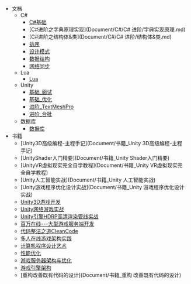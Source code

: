 - 文档
  - C#
    - [C#基础](Document/C#/C#基础.md)
    - [C#进阶之字典原理实现](Document/C#/C# 进阶/字典实现原理.md)
    - [C#进阶之结构体&类](Document/C#/C# 进阶/结构体&类.md)
    - [排序](Document/C#/排序.md)
    - [设计模式](Document/C#/设计模式.md)
    - [数据结构](Document/C#/数据结构.md)
    - [网络同步](Document/C#/网络同步.md)
  - Lua
    - [Lua](Document/Lua/Lua.md)
  - Unity
    - [基础_面试](Document/基础_面试.md)
    - [基础_优化](Document/基础_优化.md)
    - [进阶_TextMeshPro](Document/进阶_TextMeshPro.md)
    - [进阶_合批](Document/进阶_合批.md)
  - 数据库
    - [数据库](DataBase/MySQL.md)
- 书籍
  - [Unity3D高级编程-主程手记](Document/书籍_Unity 3D高级编程-主程手记)
  - [UnityShader入门精要](Document/书籍_Unity Shader入门精要)
  - [UnityVR虚拟现实完全自学教程](Document/书籍_Unity VR虚拟现实完全自学教程)
  - [Unity人工智能实战](Document/书籍_Unity 人工智能实战)
  - [Unity游戏程序优化设计实战](Document/书籍_Unity 游戏程序优化设计实战)
  - [Unity3D游戏开发](Document/书籍_Unity3D游戏开发)
  - [Unity网络游戏实战](Document/书籍_Unity网络游戏实战)
  - [Unity引擎HDRP高清渲染管线实战](Document/书籍_Unity引擎HDRP高清渲染管线实战)
  - [百万在线---大型游戏服务端开发](Document/书籍_百万在线---大型游戏服务端开发)
  - [代码整洁之道CleanCode](Document/书籍_代码整洁之道CleanCode)
  - [多人在线游戏架构实践](Document/书籍_多人在线游戏架构实践)
  - [计算机程序设计艺术](Document/书籍_计算机程序设计艺术)
  - [性能优化](Document/书籍_性能优化)
  - [游戏服务器架构与优化](Document/书籍_游戏服务器架构与优化)
  - [游戏引擎架构](Document/书籍_游戏引擎架构)
  - [重构改善既有代码的设计](Document/书籍_重构 改善既有代码的设计)

